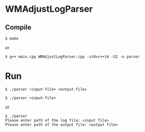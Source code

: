 # WMAdjustLogParser

## Compile

```
$ make
```
or
```
$ g++ main.cpp WMAdjustLogParser.cpp -std=c++14 -O2 -o parser
```

# Run
```
$ ./parser <input-file> <output-file>
```
```
$ ./parser <input-file>
```
or
```
$ ./parser
Please enter path of the log file: <input file>
Please enter path of the output file: <output file>
```

